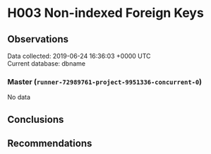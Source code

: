 # H003 Non-indexed Foreign Keys #

## Observations ##
Data collected: 2019-06-24 16:36:03 +0000 UTC  
Current database: dbname  

### Master (`runner-72989761-project-9951336-concurrent-0`) ###


No data


## Conclusions ##


## Recommendations ##

